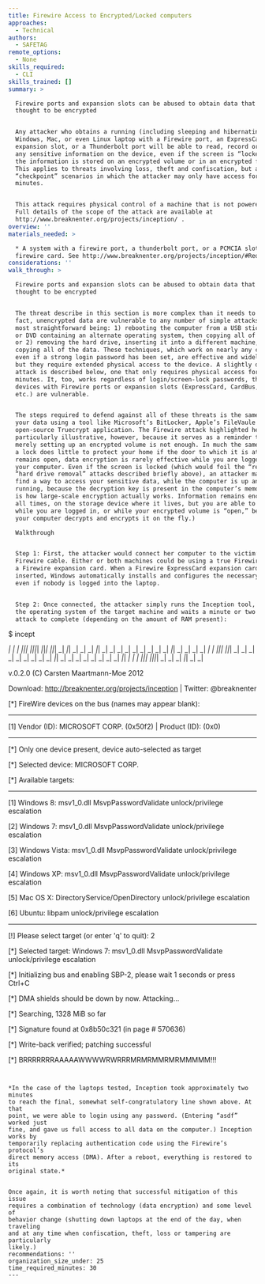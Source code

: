 ```yaml
---
title: Firewire Access to Encrypted/Locked computers
approaches:
  - Technical
authors:
  - SAFETAG
remote_options:
  - None
skills_required:
  - CLI
skills_trained: []
summary: >

  Firewire ports and expansion slots can be abused to obtain data that are
  thought to be encrypted


  Any attacker who obtains a running (including sleeping and hibernating!)
  Windows, Mac, or even Linux laptop with a Firewire port, an ExpressCard
  expansion slot, or a Thunderbolt port will be able to read, record or modify
  any sensitive information on the device, even if the screen is “locked” and
  the information is stored on an encrypted volume or in an encrypted folder.
  This applies to threats involving loss, theft and confiscation, but also to
  “checkpoint” scenarios in which the attacker may only have access for a few
  minutes.


  This attack requires physical control of a machine that is not powered off.
  Full details of the scope of the attack are available at
  http://www.breaknenter.org/projects/inception/ .
overview: ''
materials_needed: >

  * A system with a firewire port, a thunderbolt port, or a PCMCIA slot and a
  firewire card. See http://www.breaknenter.org/projects/inception/#Requirements
considerations: ''
walk_through: >

  Firewire ports and expansion slots can be abused to obtain data that are
  thought to be encrypted


  The threat describe in this section is more complex than it needs to be. In
  fact, unencrypted data are vulnerable to any number of simple attacks, the two
  most straightforward being: 1) rebooting the computer from a USB stick CD-ROM
  or DVD containing an alternate operating system, then copying all of the data;
  or 2) removing the hard drive, inserting it into a different machine, then
  copying all of the data. These techniques, which work on nearly any computer,
  even if a strong login password has been set, are effective and widely used,
  but they require extended physical access to the device. A slightly different
  attack is described below, one that only requires physical access for a few
  minutes. It, too, works regardless of login/screen-lock passwords, though only
  devices with Firewire ports or expansion slots (ExpressCard, CardBus, PCMCIA,
  etc.) are vulnerable.


  The steps required to defend against all of these threats is the same: encrypt
  your data using a tool like Microsoft’s BitLocker, Apple’s FileVaule or the
  open-source Truecrypt application. The Firewire attack highlighted here is
  particularly illustrative, however, because it serves as a reminder that
  merely setting up an encrypted volume is not enough. In much the same way that
  a lock does little to protect your home if the door to which it is attached
  remains open, data encryption is rarely effective while you are logged into
  your computer. Even if the screen is locked (which would foil the “reboot” and
  “hard drive removal” attacks described briefly above), an attacker may still
  find a way to access your sensitive data, while the computer is up and
  running, because the decryption key is present in the computer’s memory. (This
  is how large-scale encryption actually works. Information remains encrypted at
  all times, on the storage device where it lives, but you are able to access it
  while you are logged in, or while your encrypted volume is “open,” because
  your computer decrypts and encrypts it on the fly.)

  Walkthrough


  Step 1: First, the attacker would connect her computer to the victim’s using a
  Firewire cable. Either or both machines could be using a true Firewire port or
  a Firewire expansion card. When a Firewire ExpressCard expansion card is
  inserted, Windows automatically installs and configures the necessary drivers,
  even if nobody is logged into the laptop.


  Step 2: Once connected, the attacker simply runs the Inception tool, selects
  the operating system of the target machine and waits a minute or two for the
  attack to complete (depending on the amount of RAM present):


  ```

  $ incept

   _|  _|      _|    _|_|_|  _|_|_|_|  _|_|_|    _|_|_|  _|    _|_|    _|      _|
   _|  _|_|    _|  _|        _|        _|    _|    _|    _|  _|    _|  _|_|    _|
   _|  _|  _|  _|  _|        _|_|_|    _|_|_|      _|    _|  _|    _|  _|  _|  _|
   _|  _|    _|_|  _|        _|        _|          _|    _|  _|    _|  _|    _|_|
   _|  _|      _|    _|_|_|  _|_|_|_|  _|          _|    _|    _|_|    _|      _|

  v.0.2.0 (C) Carsten Maartmann-Moe 2012

  Download: http://breaknenter.org/projects/inception | Twitter: @breaknenter


  [*] FireWire devices on the bus (names may appear blank):

  --------------------------------------------------------------------------------

  [1] Vendor (ID): MICROSOFT CORP. (0x50f2) | Product (ID):  (0x0)

  --------------------------------------------------------------------------------

  [*] Only one device present, device auto-selected as target

  [*] Selected device: MICROSOFT CORP.

  [*] Available targets:

  --------------------------------------------------------------------------------

  [1] Windows 8: msv1_0.dll MsvpPasswordValidate unlock/privilege escalation

  [2] Windows 7: msv1_0.dll MsvpPasswordValidate unlock/privilege escalation

  [3] Windows Vista: msv1_0.dll MsvpPasswordValidate unlock/privilege escalation

  [4] Windows XP: msv1_0.dll MsvpPasswordValidate unlock/privilege escalation

  [5] Mac OS X: DirectoryService/OpenDirectory unlock/privilege escalation

  [6] Ubuntu: libpam unlock/privilege escalation

  --------------------------------------------------------------------------------

  [!] Please select target (or enter 'q' to quit): 2

  [*] Selected target: Windows 7: msv1_0.dll MsvpPasswordValidate
  unlock/privilege escalation

  [*] Initializing bus and enabling SBP-2, please wait  1 seconds or press
  Ctrl+C

  [*] DMA shields should be down by now. Attacking...

  [*] Searching, 1328 MiB so far

  [*] Signature found at 0x8b50c321 (in page # 570636)

  [*] Write-back verified; patching successful

  [*] BRRRRRRRAAAAAWWWWRWRRRMRMRMMRMRMMMMM!!!

  ```


  *In the case of the laptops tested, Inception took approximately two minutes
  to reach the final, somewhat self-congratulatory line shown above. At that
  point, we were able to login using any password. (Entering “asdf” worked just
  fine, and gave us full access to all data on the computer.) Inception works by
  temporarily replacing authentication code using the Firewire’s protocol’s
  direct memory access (DMA). After a reboot, everything is restored to its
  original state.*


  Once again, it is worth noting that successful mitigation of this issue
  requires a combination of technology (data encryption) and some level of
  behavior change (shutting down laptops at the end of the day, when traveling
  and at any time when confiscation, theft, loss or tampering are particularly
  likely.)
recommendations: ''
organization_size_under: 25
time_required_minutes: 30
---
```


